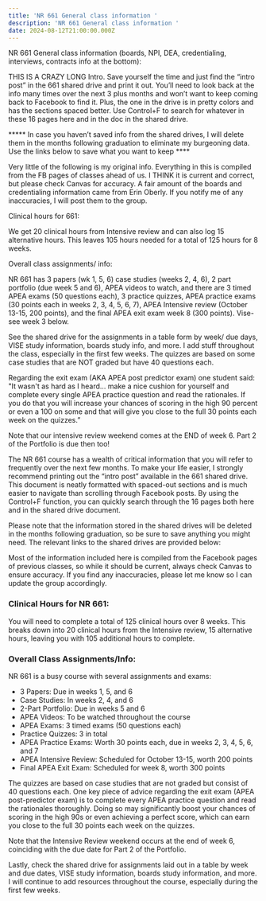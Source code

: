 ```yaml
---
title: 'NR 661 General class information '
description: 'NR 661 General class information '
date: 2024-08-12T21:00:00.000Z
---
```


NR 661 General class information (boards, NPI, DEA, credentialing, interviews, contracts info at the bottom):

THIS IS A CRAZY LONG Intro. Save yourself the time and just find the “intro post” in the 661 shared drive and print it out. You’ll need to look back at the info many times over the next 3 plus months and won’t want to keep coming back to Facebook to find it. Plus, the one in the drive is in pretty colors and has the sections spaced better. Use Control+F to search for whatever in these 16 pages here and in the doc in the shared drive.

\*\*\*\*\* In case you haven’t saved info from the shared drives, I will delete them in the months following graduation to eliminate my burgeoning data. Use the links below to save what you want to keep \*\*\*\*

Very little of the following is my original info. Everything in this is compiled from the FB pages of classes ahead of us. I THINK it is current and correct, but please check Canvas for accuracy. A fair amount of the boards and credentialing information came from Erin Oberly. If you notify me of any inaccuracies, I will post them to the group.

Clinical hours for 661:

We get 20 clinical hours from Intensive review and can also log 15 alternative hours. This leaves 105 hours needed for a total of 125 hours for 8 weeks.

Overall class assignments/ info:

NR 661 has 3 papers (wk 1, 5, 6) case studies (weeks 2, 4, 6), 2 part portfolio (due week 5 and 6), APEA videos to watch, and there are 3 timed APEA exams (50 questions each), 3 practice quizzes, APEA practice exams (30 points each in weeks 2, 3, 4, 5, 6, 7), APEA Intensive review (October 13-15, 200 points), and the final APEA exit exam week 8 (300 points). Vise- see week 3 below.

See the shared drive for the assignments in a table form by week/ due days, VISE study information, boards study info, and more. I add stuff throughout the class, especially in the first few weeks. The quizzes are based on some case studies that are NOT graded but have 40 questions each.

Regarding the exit exam (AKA APEA post predictor exam) one student said: "It wasn't as hard as I heard... make a nice cushion for yourself and complete every single APEA practice question and read the rationales. If you do that you will increase your chances of scoring in the high 90 percent or even a 100 on some and that will give you close to the full 30 points each week on the quizzes.”

Note that our intensive review weekend comes at the END of week 6. Part 2 of the Portfolio is due then too!

The NR 661 course has a wealth of critical information that you will refer to frequently over the next few months. To make your life easier, I strongly recommend printing out the “intro post” available in the 661 shared drive. This document is neatly formatted with spaced-out sections and is much easier to navigate than scrolling through Facebook posts. By using the Control+F function, you can quickly search through the 16 pages both here and in the shared drive document.

Please note that the information stored in the shared drives will be deleted in the months following graduation, so be sure to save anything you might need. The relevant links to the shared drives are provided below:

Most of the information included here is compiled from the Facebook pages of previous classes, so while it should be current, always check Canvas to ensure accuracy. If you find any inaccuracies, please let me know so I can update the group accordingly.

### Clinical Hours for NR 661:

You will need to complete a total of 125 clinical hours over 8 weeks. This breaks down into 20 clinical hours from the Intensive review, 15 alternative hours, leaving you with 105 additional hours to complete.

### Overall Class Assignments/Info:

NR 661 is a busy course with several assignments and exams:

* 3 Papers: Due in weeks 1, 5, and 6
* Case Studies: In weeks 2, 4, and 6
* 2-Part Portfolio: Due in weeks 5 and 6
* APEA Videos: To be watched throughout the course
* APEA Exams: 3 timed exams (50 questions each)
* Practice Quizzes: 3 in total
* APEA Practice Exams: Worth 30 points each, due in weeks 2, 3, 4, 5, 6, and 7
* APEA Intensive Review: Scheduled for October 13-15, worth 200 points
* Final APEA Exit Exam: Scheduled for week 8, worth 300 points

The quizzes are based on case studies that are not graded but consist of 40 questions each. One key piece of advice regarding the exit exam (APEA post-predictor exam) is to complete every APEA practice question and read the rationales thoroughly. Doing so may significantly boost your chances of scoring in the high 90s or even achieving a perfect score, which can earn you close to the full 30 points each week on the quizzes.

Note that the Intensive Review weekend occurs at the end of week 6, coinciding with the due date for Part 2 of the Portfolio.

Lastly, check the shared drive for assignments laid out in a table by week and due dates, VISE study information, boards study information, and more. I will continue to add resources throughout the course, especially during the first few weeks.
